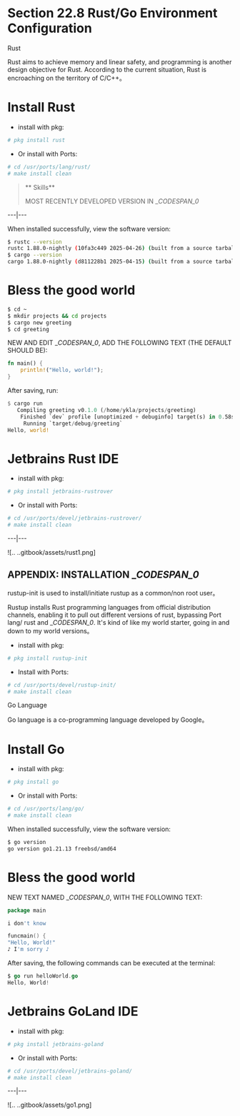 # Section 22.8 Rust/Go Environment Configuration

Rust

Rust aims to achieve memory and linear safety, and programming is another design objective for Rust. According to the current situation, Rust is encroaching on the territory of C/C++。

# Install Rust

- install with pkg:

```sh
# pkg install rust
```

- Or install with Ports:

```sh
# cd /usr/ports/lang/rust/ 
# make install clean
```

>** Skills**
>
> MOST RECENTLY DEVELOPED VERSION IN __CODESPAN_0_

---|---

When installed successfully, view the software version:

```sh
$ rustc --version
rustc 1.88.0-nightly (10fa3c449 2025-04-26) (built from a source tarball)
$ cargo --version
cargo 1.88.0-nightly (d811228b1 2025-04-15) (built from a source tarball)
```

# Bless the good world #

```sh
$ cd ~
$ mkdir projects && cd projects
$ cargo new greeting
$ cd greeting
```

NEW AND EDIT __CODESPAN_0_, ADD THE FOLLOWING TEXT (THE DEFAULT SHOULD BE):

```rust
fn main() {
    println!("Hello, world!");
}
```

After saving, run:

```rust
$ cargo run
   Compiling greeting v0.1.0 (/home/ykla/projects/greeting)
    Finished `dev` profile [unoptimized + debuginfo] target(s) in 0.58s
     Running `target/debug/greeting`
Hello, world!
```

# Jetbrains Rust IDE

- install with pkg:

```sh
# pkg install jetbrains-rustrover
```

- Or install with Ports:

```sh
# cd /usr/ports/devel/jetbrains-rustrover/
# make install clean
```

---|---

![.. ..gitbook/assets/rust1.png]


## APPENDIX: INSTALLATION __CODESPAN_0_

rustup-init is used to install/initiate rustup as a common/non root user。

Rustup installs Rust programming languages from official distribution channels, enabling it to pull out different versions of rust, bypassing Port lang/ rust and __CODESPAN_0_. It's kind of like my world starter, going in and down to my world versions。

- install with pkg:

```sh
# pkg install rustup-init
```

- Install with Ports:

```sh
# cd /usr/ports/devel/rustup-init/ 
# make install clean
```

Go Language

Go language is a co-programming language developed by Google。

# Install Go

- install with pkg:

```sh
# pkg install go
```

- Or install with Ports:

```sh
# cd /usr/ports/lang/go/ 
# make install clean
```

When installed successfully, view the software version:

```sh
$ go version
go version go1.21.13 freebsd/amd64
```

# Bless the good world #

NEW TEXT NAMED __CODESPAN_0_, WITH THE FOLLOWING TEXT:

```go
package main

i don't know

funcmain() {
"Hello, World!"
♪ I'm sorry ♪
````

After saving, the following commands can be executed at the terminal:

```go
$ go run helloWorld.go
Hello, World!
```

# Jetbrains GoLand IDE

- install with pkg:

```sh
# pkg install jetbrains-goland
```

- Or install with Ports:

```sh
# cd /usr/ports/devel/jetbrains-goland/ 
# make install clean
```

---|---

![.. ..gitbook/assets/go1.png]
